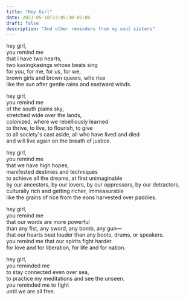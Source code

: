 ```yaml
---
title: "Hey Girl"
date: 2023-05-18T23:05:30-05:00
draft: false
description: "And other reminders from my soul sisters"
---
```

hey girl,  
you remind me  
that i have two hearts,  
two kasingkasings whose beats sing  
for you, for me, for us, for we,  
brown girls and brown queers, who rise  
like the sun after gentle rains and eastward winds.  

hey girl,  
you remind me  
of the south plains sky,  
stretched wide over the lands,  
colonized, where we rebelliously learned  
to thrive, to live, to flourish, to give  
to all society's cast aside, all who have lived and died  
and will live again on the breath of justice.  

hey girl,  
you remind me  
that we have high hopes,  
manifested destinies and techniques  
to achieve all the dreams, at first unimaginable  
by our ancestors, by our lovers, by our oppressors, by our detractors,  
culturally rich and getting richer, immeasurable  
like the grains of rice from the eons harvested over paddies.  

hey girl,  
you remind me  
that our words are more powerful  
than any fist, any sword, any bomb, any gun—  
that our hearts beat louder than any boots, drums, or speakers.  
you remind me that our spirits fight harder  
for love and for liberation, for life and for nation.  

hey girl,  
you reminded me  
to stay connected even over sea,  
to practice my meditations and see the unseen.  
you reminded me to fight  
until we are all free.  